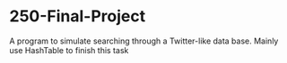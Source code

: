 # 250-Final-Project
A program to simulate searching through a Twitter-like data base.
Mainly use HashTable to finish this task
